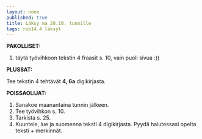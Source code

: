 ```yaml
---
layout: none
published: true
title: Läksy ma 28.10. tunnille
tags: rub14.4 läksyt
---
```

**PAKOLLISET:**

1. täytä työvihkoon tekstin 4 fraasit s. 10,  vain puoli sivua :))

**PLUSSAT:**

Tee tekstin 4 tehtävät **4, 6a** digikirjasta.

**POISSAOLIJAT:**

1. Sanakoe maanantaina tunnin jälkeen. 
2. Tee työvihkon s. 10. 
3. Tarkista s. 25.
4. Kuuntele, lue ja suomenna teksti 4 digikirjasta. Pyydä halutessasi opelta teksti + merkinnät.

